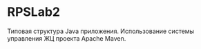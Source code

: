 # RPSLab2
 Типовая структура Java приложения. Использование системы управления ЖЦ проекта Apache Maven.
